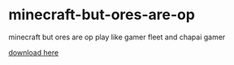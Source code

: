 # minecraft-but-ores-are-op
minecraft but ores are op
play like gamer fleet and chapai gamer

[download here](https://download849.mediafire.com/7rgkxf89d2hg/h3pvmpbmcaobrdb/dp-op-ores-r1-17-1-1.zip)
